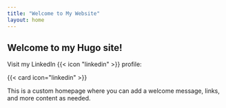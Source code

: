 ```yaml
---
title: "Welcome to My Website"
layout: home
---
```


## Welcome to my Hugo site!

Visit my LinkedIn {{< icon "linkedin" >}} profile: 

{{< card icon="linkedin" >}}

This is a custom homepage where you can add a welcome message, links, and more content as needed.